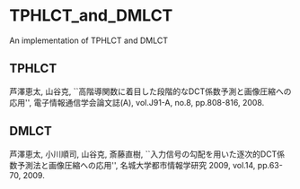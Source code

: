 # TPHLCT_and_DMLCT

An implementation of TPHLCT and DMLCT

## TPHLCT
芦澤恵太, 山谷克, ``高階導関数に着目した段階的なDCT係数予測と画像圧縮への応用'', 電子情報通信学会論文誌(A), vol.J91-A, no.8, pp.808-816, 2008.

## DMLCT
芦澤恵太, 小川順司, 山谷克, 斎藤直樹, ``入力信号の勾配を用いた逐次的DCT係数予測法と画像圧縮への応用'', 名城大学都市情報学研究 2009, vol.14, pp.63-70, 2009.
